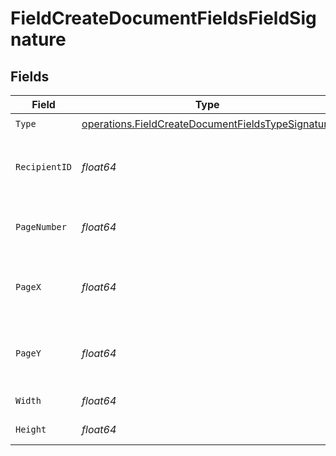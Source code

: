 # FieldCreateDocumentFieldsFieldSignature


## Fields

| Field                                                                                                                  | Type                                                                                                                   | Required                                                                                                               | Description                                                                                                            |
| ---------------------------------------------------------------------------------------------------------------------- | ---------------------------------------------------------------------------------------------------------------------- | ---------------------------------------------------------------------------------------------------------------------- | ---------------------------------------------------------------------------------------------------------------------- |
| `Type`                                                                                                                 | [operations.FieldCreateDocumentFieldsTypeSignature](../../models/operations/fieldcreatedocumentfieldstypesignature.md) | :heavy_check_mark:                                                                                                     | N/A                                                                                                                    |
| `RecipientID`                                                                                                          | *float64*                                                                                                              | :heavy_check_mark:                                                                                                     | The ID of the recipient to create the field for.                                                                       |
| `PageNumber`                                                                                                           | *float64*                                                                                                              | :heavy_check_mark:                                                                                                     | The page number the field will be on.                                                                                  |
| `PageX`                                                                                                                | *float64*                                                                                                              | :heavy_check_mark:                                                                                                     | The X coordinate of where the field will be placed.                                                                    |
| `PageY`                                                                                                                | *float64*                                                                                                              | :heavy_check_mark:                                                                                                     | The Y coordinate of where the field will be placed.                                                                    |
| `Width`                                                                                                                | *float64*                                                                                                              | :heavy_check_mark:                                                                                                     | The width of the field.                                                                                                |
| `Height`                                                                                                               | *float64*                                                                                                              | :heavy_check_mark:                                                                                                     | The height of the field.                                                                                               |